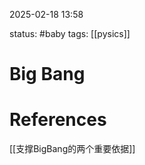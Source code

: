 2025-02-18    13:58

status: #baby 
tags: [[pysics]]


# Big Bang




# References

[[支撑BigBang的两个重要依据]]
